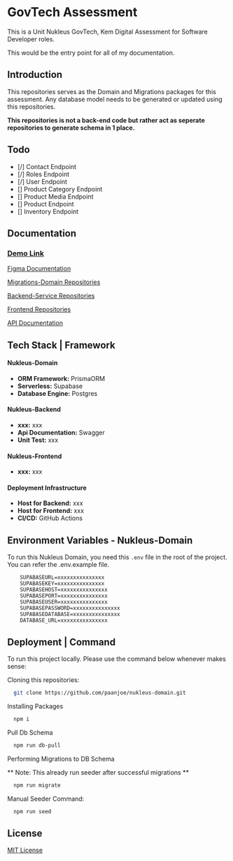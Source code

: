 # GovTech Assessment

This is a Unit Nukleus GovTech, Kem Digital Assessment for Software Developer roles.

This would be the entry point for all of my documentation.

## Introduction

This repositories serves as the Domain and Migrations packages for this assessment. Any database model needs to be generated or updated using this repositories.

**This repositories is not a back-end code but rather act as seperate repositories to generate schema in 1 place.**

## Todo

- [/] Contact Endpoint
- [/] Roles Endpoint
- [/] User Endpoint
- [] Product Category Endpoint
- [] Product Media Endpoint
- [] Product Endpoint
- [] Inventory Endpoint

## Documentation

### [Demo Link](https://www.figma.com/file/AE6vCE7lwxDaMI32c0nVWk/%5BFarhan%5D-GovTech-Assessment-Brainstorm-Board?type=whiteboard&t=ewtZZiMzR75Sc1k7-1)

[Figma Documentation](https://www.figma.com/file/AE6vCE7lwxDaMI32c0nVWk/%5BFarhan%5D-GovTech-Assessment-Brainstorm-Board?type=whiteboard&t=ewtZZiMzR75Sc1k7-1)

[Migrations-Domain Repositories](https://github.com/paanjoe/nukleus-domain)

[Backend-Service Repositories](https://www.figma.com/file/AE6vCE7lwxDaMI32c0nVWk/%5BFarhan%5D-GovTech-Assessment-Brainstorm-Board?type=whiteboard&t=ewtZZiMzR75Sc1k7-1)

[Frontend Repositories](https://www.figma.com/file/AE6vCE7lwxDaMI32c0nVWk/%5BFarhan%5D-GovTech-Assessment-Brainstorm-Board?type=whiteboard&t=ewtZZiMzR75Sc1k7-1)

[API Documentation](https://www.figma.com/file/AE6vCE7lwxDaMI32c0nVWk/%5BFarhan%5D-GovTech-Assessment-Brainstorm-Board?type=whiteboard&t=ewtZZiMzR75Sc1k7-1)

## Tech Stack | Framework

#### Nukleus-Domain

- **ORM Framework:** PrismaORM
- **Serverless:** Supabase
- **Database Engine:** Postgres

#### Nukleus-Backend

- **xxx:** xxx
- **Api Documentation:** Swagger
- **Unit Test:** xxx

#### Nukleus-Frontend

- **xxx:** xxx

#### Deployment Infrastructure

- **Host for Backend:** xxx
- **Host for Frontend:** xxx
- **CI/CD:** GitHub Actions

## Environment Variables - Nukleus-Domain

To run this Nukleus Domain, you need this `.env` file in the root of the project. You can refer the .env.example file.

```
    SUPABASEURL=xxxxxxxxxxxxxxx
    SUPABASEKEY=xxxxxxxxxxxxxxx
    SUPABASEHOST=xxxxxxxxxxxxxxx
    SUPABASEPORT=xxxxxxxxxxxxxxx
    SUPABASEUSER=xxxxxxxxxxxxxxx
    SUPABASEPASSWORD=xxxxxxxxxxxxxxx
    SUPABASEDATABASE=xxxxxxxxxxxxxxx
    DATABASE_URL=xxxxxxxxxxxxxxx
```

## Deployment | Command

To run this project locally. Please use the command below whenever makes sense:

Cloning this repositories:

```bash
  git clone https://github.com/paanjoe/nukleus-domain.git
```

Installing Packages

```bash
  npm i
```

Pull Db Schema

```bash
  npm run db-pull
```

Performing Migrations to DB Schema

** Note: This already run seeder after successful migrations **

```bash
  npm run migrate
```

Manual Seeder Command:

```bash
  npm run seed
```

## License

[MIT License](https://choosealicense.com/licenses/mit/)
